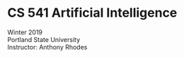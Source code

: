 # CS 541  Artificial Intelligence
Winter 2019  
Portland State University  
Instructor: Anthony Rhodes
